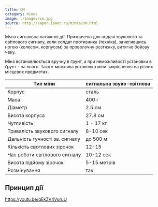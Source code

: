 ```yaml
---
title: СМ
category: mines
image: ./images/sm.jpg
source: http://saper.isnet.ru/mines/sm.html
---
```


Мsна сигнальна натяжної дії. Призначена для подачі звукового та світлового сигналу, коли солдат противника (техніка), зачепившись ногою (колесом, корпусом) за проволочну розтяжку, витягне бойову чеку.

Міна встановлюється вручну в ґрунт, а при неможливості установки в ґрунт - на нього. Також можлива установка міни закріплення на різних місцевих предметах.

| Тип міни                       | сигнальна звуко-світлова |
| ------------------------------ | ------------------------ |
| Корпус                         | сталь                    |
| Маса                           | 400 г                    |
| Діаметр                        | 2.5 см                   |
| Висота корпуса                 | 27.8 см                  |
| Чутливість                     | 1 - 17 кг                |
| Тривалість звукового сигналу   | 8-10 сек                 |
| Дальність гучності зв. сигналу | до 500 м                 |
| Кількість свотлових зірочок    | 12-15                    |
| Час роботи світлового сигналу  | 10-12 сек                |
| Висота підйому зірочок         | 5-15 метрів              |
| Розмінування                   | так                      |

## Принцип дії

https://youtu.be/qEkZV4VuruU
